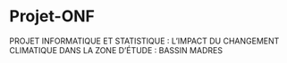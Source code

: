# Projet-ONF
PROJET INFORMATIQUE ET STATISTIQUE : L’IMPACT DU CHANGEMENT CLIMATIQUE DANS LA ZONE D’ÉTUDE : BASSIN MADRES
